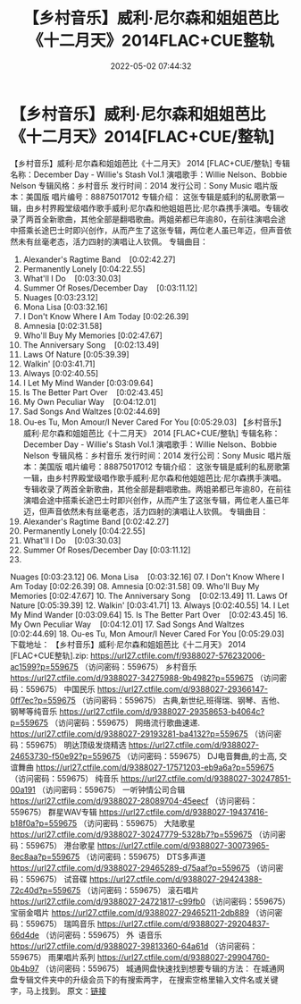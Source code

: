 ﻿---
title: 【乡村音乐】威利·尼尔森和姐姐芭比《十二月天》2014FLAC+CUE整轨
date: 2022-05-02 07:44:32
categories: 外语音乐
tags: 外语音乐
---
# 【乡村音乐】威利·尼尔森和姐姐芭比《十二月天》2014[FLAC+CUE/整轨]

【乡村音乐】威利·尼尔森和姐姐芭比《十二月天》 2014
[FLAC+CUE/整轨]
专辑名称：December Day - Willie's
Stash Vol.1
演唱歌手：Willie Nelson、Bobbie
Nelson
专辑风格：乡村音乐
发行时间：2014
发行公司：Sony Music
唱片版本：美国版
唱片编号：88875017012
专辑介绍：
这张专辑是威利的私房歌第一辑，由乡村界殿堂级唱作歌手威利·尼尔森和他姐姐芭比·尼尔森携手演唱。专辑收录了两首全新歌曲，其他全部是翻唱歌曲。两姐弟都已年逾80，在前往演唱会途中搭乘长途巴士时即兴创作，从而产生了这张专辑，两位老人虽已年迈，但声音依然未有丝毫老态，活力四射的演唱让人钦佩。
专辑曲目：
01. Alexander's Ragtime
Band    [0:02:42.27]
02. Permanently
Lonely
[0:04:22.55]
03. What'll I
Do    [0:03:30.03]
04. Summer Of Roses/December
Day    [0:03:11.12]
05. Nuages
[0:03:23.12]
06. Mona Lisa
[0:03:32.16]
07. I Don't Know Where I Am
Today
[0:02:26.39]
08. Amnesia
[0:02:31.58]
09. Who'll Buy My
Memories
[0:02:47.67]
10. The Anniversary
Song    [0:02:13.49]
11. Laws Of
Nature
[0:05:39.39]
12. Walkin'
[0:03:41.71]
13. Always
[0:02:40.55]
14. I Let My Mind
Wander
[0:03:09.64]
15. Is The Better Part
Over    [0:02:43.45]
16. My Own Peculiar
Way    [0:04:12.01]
17. Sad Songs And
Waltzes
[0:02:44.69]
18. Ou-es Tu, Mon Amour/I Never
Cared For You
[0:05:29.03]
【乡村音乐】威利·尼尔森和姐姐芭比《十二月天》 2014
[FLAC+CUE/整轨]
专辑名称：December Day -
Willie's Stash Vol.1
演唱歌手：Willie
Nelson、Bobbie Nelson
专辑风格：乡村音乐
发行时间：2014
发行公司：Sony
Music
唱片版本：美国版
唱片编号：88875017012
专辑介绍：
这张专辑是威利的私房歌第一辑，由乡村界殿堂级唱作歌手威利·尼尔森和他姐姐芭比·尼尔森携手演唱。专辑收录了两首全新歌曲，其他全部是翻唱歌曲。两姐弟都已年逾80，在前往演唱会途中搭乘长途巴士时即兴创作，从而产生了这张专辑，两位老人虽已年迈，但声音依然未有丝毫老态，活力四射的演唱让人钦佩。
专辑曲目：
01. Alexander's
Ragtime Band
[0:02:42.27]
02. Permanently
Lonely
[0:04:22.55]
03. What'll I
Do    [0:03:30.03]
04. Summer Of
Roses/December Day
[0:03:11.12]
05.
Nuages
[0:03:23.12]
06. Mona
Lisa    [0:03:32.16]
07. I Don't Know Where
I Am Today
[0:02:26.39]
08.
Amnesia
[0:02:31.58]
09. Who'll Buy My
Memories
[0:02:47.67]
10. The Anniversary
Song    [0:02:13.49]
11. Laws Of
Nature
[0:05:39.39]
12.
Walkin'
[0:03:41.71]
13.
Always
[0:02:40.55]
14. I Let My Mind
Wander
[0:03:09.64]
15. Is The Better Part
Over    [0:02:43.45]
16. My Own Peculiar
Way    [0:04:12.01]
17. Sad Songs And
Waltzes
[0:02:44.69]
18. Ou-es Tu, Mon
Amour/I Never Cared For You
[0:05:29.03]
下载地址：
【乡村音乐】威利·尼尔森和姐姐芭比《十二月天》 2014
[FLAC+CUE整轨].zip: https://url27.ctfile.com/f/9388027-576232006-ac1599?p=559675
（访问密码：559675）
乡村音乐
https://url27.ctfile.com/d/9388027-34275988-9b4982?p=559675
（访问密码：559675）
中国民乐
https://url27.ctfile.com/d/9388027-29366147-0ff7ec?p=559675
（访问密码：559675）
古典,新世纪,班得瑞、钢琴、吉他、钢琴等纯音乐
https://url27.ctfile.com/d/9388027-29358653-b4064c?p=559675
（访问密码：559675）
网络流行歌曲速递.
https://url27.ctfile.com/d/9388027-29193281-ba4132?p=559675
（访问密码：559675）
明达顶级发烧精选
https://url27.ctfile.com/d/9388027-24653730-f50e92?p=559675
（访问密码：559675）
DJ电音舞曲,的士高, 交谊舞曲
https://url27.ctfile.com/d/9388027-17571203-eb9a6a?p=559675
（访问密码：559675）
纯音乐
https://url27.ctfile.com/d/9388027-30247851-00a191
（访问密码：559675）
一听钟情公司合辑
https://url27.ctfile.com/d/9388027-28089704-45eecf
（访问密码：559675）
群星WAV专辑
https://url27.ctfile.com/d/9388027-19437416-b18f0a?p=559675
（访问密码：559675）
大陆歌星
https://url27.ctfile.com/d/9388027-30247779-5328b7?p=559675
（访问密码：559675）
港台歌星
https://url27.ctfile.com/d/9388027-30073965-8ec8aa?p=559675
（访问密码：559675）
DTS多声道
https://url27.ctfile.com/d/9388027-29465289-d75aaf?p=559675
（访问密码：559675）
试音碟
https://url27.ctfile.com/d/9388027-29424388-72c40d?p=559675
（访问密码：559675）
滚石唱片
https://url27.ctfile.com/d/9388027-24721817-c99fb0
（访问密码：559675）
宝丽金唱片
https://url27.ctfile.com/d/9388027-29465211-2db889
（访问密码：559675）
瑞鸣音乐
https://url27.ctfile.com/d/9388027-29204837-66d4de
（访问密码：559675）
外  语音乐
https://url27.ctfile.com/d/9388027-39813360-64a61d
（访问密码：559675）
雨果唱片系列
https://url27.ctfile.com/d/9388027-29904760-0b4b97
（访问密码：559675）
城通网盘快速找到想要专辑的方法：
在城通网盘专辑文件夹中的升级会员下的有搜索两字，
在搜索空格里输入文件名或关键字，马上找到。
原文：[链接](https://blog.sina.com.cn/s/blog_1647c7e7601030wzh.html)